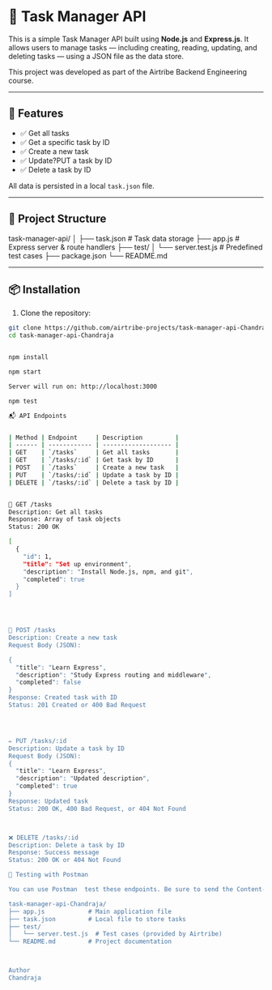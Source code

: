 # 📝 Task Manager API

This is a simple Task Manager API built using **Node.js** and **Express.js**. It allows users to manage tasks — including creating, reading, updating, and deleting tasks — using a JSON file as the data store.

This project was developed as part of the Airtribe Backend Engineering course.

---

## 🚀 Features

- ✅ Get all tasks
- ✅ Get a specific task by ID
- ✅ Create a new task
- ✅ Update?PUT a task by ID
- ✅ Delete a task by ID

All data is persisted in a local `task.json` file.

---

## 📂 Project Structure

task-manager-api/
│
├── task.json # Task data storage
├── app.js # Express server & route handlers
├── test/
│ └── server.test.js # Predefined test cases
├── package.json
└── README.md


---

## 📦 Installation

1. Clone the repository:

```bash
git clone https://github.com/airtribe-projects/task-manager-api-Chandraja.git
cd task-manager-api-Chandraja


npm install

npm start

Server will run on: http://localhost:3000

npm test

📬 API Endpoints


| Method | Endpoint     | Description         |
| ------ | ------------ | ------------------- |
| GET    | `/tasks`     | Get all tasks       |
| GET    | `/tasks/:id` | Get task by ID      |
| POST   | `/tasks`     | Create a new task   |
| PUT    | `/tasks/:id` | Update a task by ID |
| DELETE | `/tasks/:id` | Delete a task by ID |


📘 GET /tasks
Description: Get all tasks
Response: Array of task objects
Status: 200 OK

[
  {
    "id": 1,
    "title": "Set up environment",
    "description": "Install Node.js, npm, and git",
    "completed": true
  }
]




📝 POST /tasks
Description: Create a new task
Request Body (JSON):

{
  "title": "Learn Express",
  "description": "Study Express routing and middleware",
  "completed": false
}
Response: Created task with ID
Status: 201 Created or 400 Bad Request




✏ PUT /tasks/:id
Description: Update a task by ID
Request Body (JSON):
{
  "title": "Learn Express",
  "description": "Updated description",
  "completed": true
}
Response: Updated task
Status: 200 OK, 400 Bad Request, or 404 Not Found



❌ DELETE /tasks/:id
Description: Delete a task by ID
Response: Success message
Status: 200 OK or 404 Not Found

🧪 Testing with Postman 

You can use Postman  test these endpoints. Be sure to send the Content-Type: application/json header when using POST and PUT.

task-manager-api-Chandraja/
├── app.js            # Main application file
├── task.json         # Local file to store tasks
├── test/
│   └── server.test.js  # Test cases (provided by Airtribe)
└── README.md         # Project documentation



Author
Chandraja
